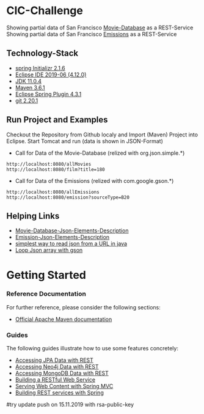 # CIC-Challenge

Showing partial data of San Francisco [Movie-Database](https://data.sfgov.org/resource/wwmu-gmzc.json) as a REST-Service
Showing partial data of San Francisco [Emissions](https://data.sfgov.org/resource/pxac-sadh.json) as a REST-Service

## Technology-Stack

* [spring Initializr 2.1.6](https://start.spring.io/)
* [Eclipse IDE  2019-06 (4.12.0)](https://www.eclipse.org/downloads/packages/)
* [JDK 11.0.4](https://www.computerbase.de/downloads/systemtools/entwicklung/java-se-development-kit/)
* [Maven 3.6.1](https://maven.apache.org/download.cgi)
* [Eclipse Spring Plugin 4.3.1](https://marketplace.eclipse.org/content/spring-tools-4-spring-boot-aka-spring-tool-suite-4)
* [git 2.20.1](https://git-scm.com/downloads)

## Run Project and Examples

Checkout the Repository from Github localy and Import (Maven) Project into Eclipse. Start Tomcat and run (data is shown in JSON-Format)

* Call for Data of the Movie-Database (relized with org.json.simple.*)
```
http://localhost:8080/allMovies
http://localhost:8080/film?title=180
```

* Call for Data of the Emissions (relized with com.google.gson.*)
```
http://localhost:8080/allEmissions
http://localhost:8080/emission?sourceType=B20
```

## Helping Links

* [Movie-Database-Json-Elements-Description](https://dev.socrata.com/foundry/data.sfgov.org/wwmu-gmzc)
* [Emission-Json-Elements-Description](https://dev.socrata.com/foundry/data.sfgov.org/pxac-sadh)
* [simplest way to read json from a URL in java](https://stackoverflow.com/questions/4308554/simplest-way-to-read-json-from-a-url-in-java)
* [Loop Json array with gson](https://stackoverflow.com/questions/37427179/loop-json-array-with-gson)

# Getting Started

### Reference Documentation
For further reference, please consider the following sections:

* [Official Apache Maven documentation](https://maven.apache.org/guides/index.html)

### Guides
The following guides illustrate how to use some features concretely:

* [Accessing JPA Data with REST](https://spring.io/guides/gs/accessing-data-rest/)
* [Accessing Neo4j Data with REST](https://spring.io/guides/gs/accessing-neo4j-data-rest/)
* [Accessing MongoDB Data with REST](https://spring.io/guides/gs/accessing-mongodb-data-rest/)
* [Building a RESTful Web Service](https://spring.io/guides/gs/rest-service/)
* [Serving Web Content with Spring MVC](https://spring.io/guides/gs/serving-web-content/)
* [Building REST services with Spring](https://spring.io/guides/tutorials/bookmarks/)

#try update push on 15.11.2019 with rsa-public-key